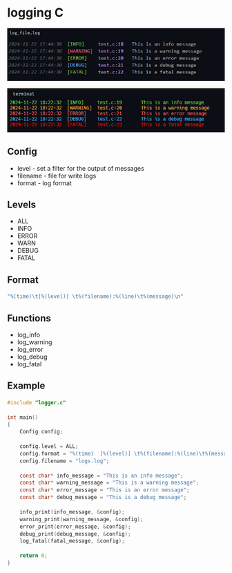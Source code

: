 # logging C

![file](file.png)

![terminal](terminal.png)

## Config

- level - set a filter for the output of messages
- filename - file for write logs
- format - log format

## Levels

- ALL
- INFO
- ERROR
- WARN
- DEBUG
- FATAL

## Format

``` c
"%(time)\t[%(level)] \t%(filename):%(line)\t%(message)\n"
```

## Functions

- log_info
- log_warning
- log_error
- log_debug
- log_fatal

## Example

```c
#include "logger.c"

int main()
{
    Config config;

    config.level = ALL;
    config.format = "%(time)  [%(level)] \t%(filename):%(line)\t%(message)\n";
    config.filename = "logs.log";

    const char* info_message = "This is an info message";
    const char* warning_message = "This is a warning message";
    const char* error_message = "This is an error message";
    const char* debug_message = "This is a debug message";

    info_print(info_message, &config);
    warning_print(warning_message, &config);
    error_print(error_message, &config);
    debug_print(debug_message, &config);
    log_fatal(fatal_message, &config);

    return 0;
}
```
